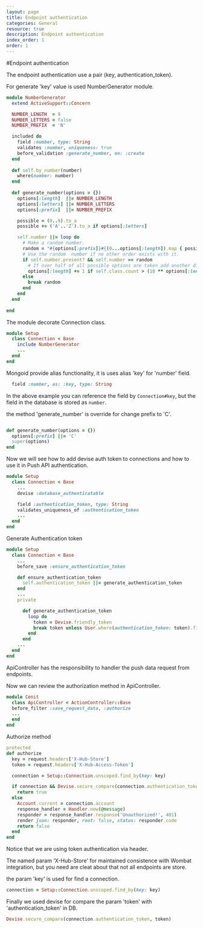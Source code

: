 ```yaml
---
layout: page
title: Endpoint authentication
categories: General
resource: true
description: Endpoint authentication
index_order: 1
order: 1
---
```


#Endpoint authentication

The endpoint authentication use a pair (key, authentication_token).

For generate 'key' value is used NumberGenerator module.

```ruby
module NumberGenerator
  extend ActiveSupport::Concern

  NUMBER_LENGTH  = 9
  NUMBER_LETTERS = false
  NUMBER_PREFIX  = 'N'

  included do
    field :number, type: String
    validates :number, uniqueness: true
    before_validation :generate_number, on: :create
  end
  
  def self.by_number(number)
    where(number: number)
  end
  
  def generate_number(options = {})
    options[:length]  ||= NUMBER_LENGTH
    options[:letters] ||= NUMBER_LETTERS
    options[:prefix]  ||= NUMBER_PREFIX

    possible = (0..9).to_a
    possible += ('A'..'Z').to_a if options[:letters]

    self.number ||= loop do
      # Make a random number.
      random = "#{options[:prefix]}#{(0...options[:length]).map { possible.shuffle.first }.join}"
      # Use the random  number if no other order exists with it.
      if self.number.present? && self.number == random
        # If over half of all possible options are taken add another digit.
        options[:length] += 1 if self.class.count > (10 ** options[:length] / 2)
      else
        break random
      end
    end
  end
 
end
```

The module decorate Connection class. 

```ruby
module Setup
  class Connection < Base
    include NumberGenerator
    ...
  end
end
```

Mongoid provide alias functionality, it is uses alias 'key' for 'number' field.

```ruby
  field :number, as: :key, type: String
```
In the above example you can reference the field by `Connection#key`, but the field in the database is stored as `number`.

the method 'generate_number' is override for change prefix to 'C'.

```ruby

def generate_number(options = {})
  options[:prefix] ||= 'C'
  super(options) 
end
```

Now we will see how to add devise auth token to connections and how to use it in Push API authentication.

```ruby
module Setup
  class Connection < Base
    ...
    devise :database_authenticatable

    field :authentication_token, type: String
    validates_uniqueness_of :authentication_token
    ...
  end
end
```

Generate Authentication token
```ruby
module Setup
  class Connection < Base
    ...
    before_save :ensure_authentication_token

    def ensure_authentication_token
      self.authentication_token ||= generate_authentication_token
    end
    ...
    private

      def generate_authentication_token
        loop do
          token = Devise.friendly_token
          break token unless User.where(authentication_token: token).first
        end
      end
    ...
  end
end
```

ApiController has the responsibility to handler the push data request from endpoints.

Now we can review the authorization method in ApiController.


```ruby
module Cenit
  class ApiController < ActionController::Base
  before_filter :save_request_data, :authorize
  ...
  end
end
```

Authorize method

```ruby
protected
def authorize
  key = request.headers['X-Hub-Store']
  token = request.headers['X-Hub-Access-Token']

  connection = Setup::Connection.unscoped.find_by(key: key)

  if connection && Devise.secure_compare(connection.authentication_token, token)
    return true
  else
    Account.current = connection.account
    response_handler = Handler.new(@message)
    responder = response_handler.response('Unauthorized!', 401)
    render json: responder, root: false, status: responder.code
    return false
  end
end
```

Notice that we are using token authentication via header.

The named param 'X-Hub-Store' for maintained consistence with Wombat integration, but you need are cleat about that not all endpoints are store.

the param 'key' is used for find a connection.

```ruby
connection = Setup::Connection.unscoped.find_by(key: key)
```

Finally we used devise for compare the param 'token' with 'authentication_token' in DB.

```ruby
Devise.secure_compare(connection.authentication_token, token)
```

